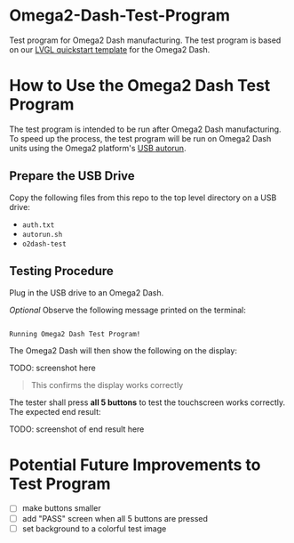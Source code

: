 # Omega2-Dash-Test-Program
Test program for Omega2 Dash manufacturing. The test program is based on our [LVGL quickstart template](https://github.com/OnionIoT/lv_example) for the Omega2 Dash.

# How to Use the Omega2 Dash Test Program

The test program is intended to be run after Omega2 Dash manufacturing. To speed up the process, the test program will be run on Omega2 Dash units using the Omega2 platform's [USB autorun](https://onion.io/usb-autorun/).

## Prepare the USB Drive

Copy the following files from this repo to the top level directory on a USB drive:

* `auth.txt`
* `autorun.sh`
* `o2dash-test`

## Testing Procedure 

Plug in the USB drive to an Omega2 Dash.

*Optional* Observe the following message printed on the terminal:

```

Running Omega2 Dash Test Program!

```

The Omega2 Dash will then show the following on the display:

TODO: screenshot here

> This confirms the display works correctly

The tester shall press **all 5 buttons** to test the touchscreen works correctly. The expected end result:

TODO: screenshot of end result here


# Potential Future Improvements to Test Program

* [ ] make buttons smaller
* [ ] add "PASS" screen when all 5 buttons are pressed
* [ ] set background to a colorful test image
